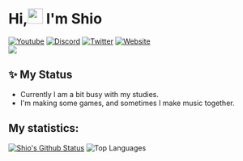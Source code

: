 <h1 align="left">Hi,<a target="_blank"><img src="https://media.giphy.com/media/hvRJCLFzcasrR4ia7z/giphy.gif" width="30px" style="max-width:100%;"></a> I'm Shio</h1>

[![Youtube](https://img.shields.io/badge/YouTube-FF0000?style=for-the-badge&logo=youtube&logoColor=white)](https://www.youtube.com/Shio7)
[![Discord](https://img.shields.io/badge/Discord-7289DA?style=for-the-badge&logo=discord&logoColor=white)](https://discord.com/users/643116087919116298)
[![Twitter](https://img.shields.io/badge/Twitter-1DA1F2?style=for-the-badge&logo=twitter&logoColor=white)](https://twitter.com/ParfaitShio)
[![Website](https://img.shields.io/website?label=sh.io&style=for-the-badge&url=https%3A%2F%2Fcli.id)](https://sh.io)    
![](https://komarev.com/ghpvc/?username=shio7&color=blueviolet)

## ✨ My Status
+ Currently I am a bit busy with my studies.
+ I'm making some games, and sometimes I make music together.  

## My statistics:  
[![Shio's Github Status](https://github-readme-stats.vercel.app/api?username=shio7&show_icons=true&layout=compact&theme=buefy)](https://github.com/shio7)
![Top Languages](https://github-readme-stats.vercel.app/api/top-langs/?username=shio7&layout=compact&theme=buefy)
 
